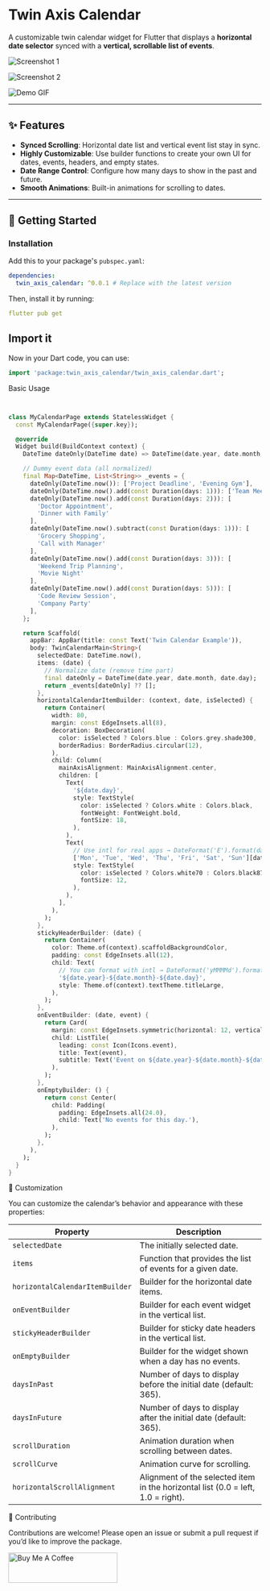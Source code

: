 # Twin Axis Calendar

A customizable twin calendar widget for Flutter that displays a **horizontal date selector** synced
with a **vertical, scrollable list of events**.

![Screenshot 1](screenshots/screenshot_1.jpeg)

![Screenshot 2](screenshots/screenshot_2.jpeg)

![Demo GIF](screenshots/twin_axis_calendar.gif)

---

## ✨ Features

- **Synced Scrolling**: Horizontal date list and vertical event list stay in sync.
- **Highly Customizable**: Use builder functions to create your own UI for dates, events, headers,
  and empty states.
- **Date Range Control**: Configure how many days to show in the past and future.
- **Smooth Animations**: Built-in animations for scrolling to dates.

---

## 🚀 Getting Started

### Installation

Add this to your package's `pubspec.yaml`:

```yaml
dependencies:
  twin_axis_calendar: ^0.0.1 # Replace with the latest version
```

Then, install it by running:
```yaml
flutter pub get
```

## Import it
Now in your Dart code, you can use:
```dart
import 'package:twin_axis_calendar/twin_axis_calendar.dart';
```

Basic Usage
```dart


class MyCalendarPage extends StatelessWidget {
  const MyCalendarPage({super.key});

  @override
  Widget build(BuildContext context) {
    DateTime dateOnly(DateTime date) => DateTime(date.year, date.month, date.day);

    // Dummy event data (all normalized)
    final Map<DateTime, List<String>> _events = {
      dateOnly(DateTime.now()): ['Project Deadline', 'Evening Gym'],
      dateOnly(DateTime.now().add(const Duration(days: 1))): ['Team Meeting', 'Lunch with Client'],
      dateOnly(DateTime.now().add(const Duration(days: 2))): [
        'Doctor Appointment',
        'Dinner with Family'
      ],
      dateOnly(DateTime.now().subtract(const Duration(days: 1))): [
        'Grocery Shopping',
        'Call with Manager'
      ],
      dateOnly(DateTime.now().add(const Duration(days: 3))): [
        'Weekend Trip Planning',
        'Movie Night'
      ],
      dateOnly(DateTime.now().add(const Duration(days: 5))): [
        'Code Review Session',
        'Company Party'
      ],
    };

    return Scaffold(
      appBar: AppBar(title: const Text('Twin Calendar Example')),
      body: TwinCalendarMain<String>(
        selectedDate: DateTime.now(),
        items: (date) {
          // Normalize date (remove time part)
          final dateOnly = DateTime(date.year, date.month, date.day);
          return _events[dateOnly] ?? [];
        },
        horizontalCalendarItemBuilder: (context, date, isSelected) {
          return Container(
            width: 80,
            margin: const EdgeInsets.all(8),
            decoration: BoxDecoration(
              color: isSelected ? Colors.blue : Colors.grey.shade300,
              borderRadius: BorderRadius.circular(12),
            ),
            child: Column(
              mainAxisAlignment: MainAxisAlignment.center,
              children: [
                Text(
                  '${date.day}',
                  style: TextStyle(
                    color: isSelected ? Colors.white : Colors.black,
                    fontWeight: FontWeight.bold,
                    fontSize: 18,
                  ),
                ),
                Text(
                  // Use intl for real apps → DateFormat('E').format(date)
                  ['Mon', 'Tue', 'Wed', 'Thu', 'Fri', 'Sat', 'Sun'][date.weekday - 1],
                  style: TextStyle(
                    color: isSelected ? Colors.white70 : Colors.black87,
                    fontSize: 12,
                  ),
                ),
              ],
            ),
          );
        },
        stickyHeaderBuilder: (date) {
          return Container(
            color: Theme.of(context).scaffoldBackgroundColor,
            padding: const EdgeInsets.all(12),
            child: Text(
              // You can format with intl → DateFormat('yMMMMd').format(date)
              '${date.year}-${date.month}-${date.day}',
              style: Theme.of(context).textTheme.titleLarge,
            ),
          );
        },
        onEventBuilder: (date, event) {
          return Card(
            margin: const EdgeInsets.symmetric(horizontal: 12, vertical: 6),
            child: ListTile(
              leading: const Icon(Icons.event),
              title: Text(event),
              subtitle: Text('Event on ${date.year}-${date.month}-${date.day}'),
            ),
          );
        },
        onEmptyBuilder: () {
          return const Center(
            child: Padding(
              padding: EdgeInsets.all(24.0),
              child: Text('No events for this day.'),
            ),
          );
        },
      ),
    );
  }
}

```

🎨 Customization

You can customize the calendar’s behavior and appearance with these properties:

| Property                        | Description                                                                      |
| ------------------------------- | -------------------------------------------------------------------------------- |
| `selectedDate`                  | The initially selected date.                                                     |
| `items`                         | Function that provides the list of events for a given date.                      |
| `horizontalCalendarItemBuilder` | Builder for the horizontal date items.                                           |
| `onEventBuilder`                | Builder for each event widget in the vertical list.                              |
| `stickyHeaderBuilder`           | Builder for sticky date headers in the vertical list.                            |
| `onEmptyBuilder`                | Builder for the widget shown when a day has no events.                           |
| `daysInPast`                    | Number of days to display before the initial date (default: 365).                |
| `daysInFuture`                  | Number of days to display after the initial date (default: 365).                 |
| `scrollDuration`                | Animation duration when scrolling between dates.                                 |
| `scrollCurve`                   | Animation curve for scrolling.                                                   |
| `horizontalScrollAlignment`     | Alignment of the selected item in the horizontal list (0.0 = left, 1.0 = right). |


🤝 Contributing

Contributions are welcome!
Please open an issue or submit a pull request if you’d like to improve the package.

<a href="https://www.buymeacoffee.com/smkamal" target="_blank"><img src="https://cdn.buymeacoffee.com/buttons/v2/default-blue.png" alt="Buy Me A Coffee" style="height: 60px !important;width: 217px !important;" ></a>
